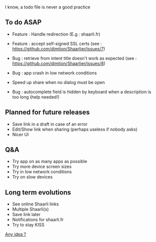 I know, a todo file is never a good practice

## To do ASAP
- Feature : Handle redirection (E.g : shaarli.fr)
- Feature : accept self-signed SSL certs (see : https://github.com/dimtion/Shaarlier/issues/7)
- Bug : retrieve from intent title doesn't work as expected (see : https://github.com/dimtion/Shaarlier/issues/8)
- Bug : app crash in low network conditions
- Speed up share when no dialog must be open

- Bug : autocomplete field is hidden by keyboard when a description is too long (help needed!)

## Planned for future releases
- Save link in a draft in case of an error
- Edit/Show link when sharing (perhaps useless if nobody asks)
- Nicer UI

## Q&A
- Try app on as many apps as possible
- Try more device screen sizes
- Try in low network conditions
- Try on slow devices

## Long term evolutions
- See online Shaarli links
- Multiple Shaarli(s)
- Save link later
- Notifications for shaarli.fr
- Try to stay KISS

[Any idea ?](https://github.com/dimtion/Shaarlier/issues)
